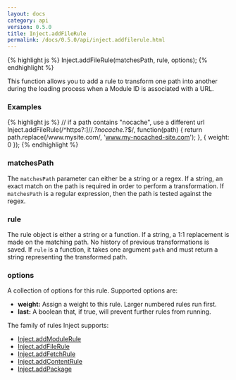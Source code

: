 ```yaml
---
layout: docs
category: api
version: 0.5.0
title: Inject.addFileRule
permalink: /docs/0.5.0/api/inject.addfilerule.html
---
```


{% highlight js %}
Inject.addFileRule(matchesPath, rule, options);
{% endhighlight %}

This function allows you to add a rule to transform one path into another during the loading process when a Module ID is associated with a URL.

### Examples
{% highlight js %}
// if a path contains "nocache", use a different url
Inject.addFileRule(/^https?:]\/\/.*?nocache.*?$/, function(path) {
  return path.replace(/www\.mysite\.com/, 'www.my-nocached-site.com');
}, { weight: 0 });
{% endhighlight %}

### matchesPath
The `matchesPath` parameter can either be a string or a regex. If a string, an exact match on the path is required in order to perform a transformation. If `matchesPath` is a regular expression, then the path is tested against the regex.

### rule
The rule object is either a string or a function. If a string, a 1:1 replacement is made on the matching path. No history of previous transformations is saved. If `rule` is a function, it takes one argument `path` and must return a string representing the transformed path.

### options
A collection of options for this rule. Supported options are:

* **weight:** Assign a weight to this rule. Larger numbered rules run first.
* **last:** A boolean that, if true, will prevent further rules from running.

The family of rules Inject supports:

* [Inject.addModuleRule](/docs/0.5.0/api/inject.addmodulerule.html)
* [Inject.addFileRule](/docs/0.5.0/api/inject.addfilerule.html)
* [Inject.addFetchRule](/docs/0.5.0/api/inject.addfetchrule.html)
* [Inject.addContentRule](/docs/0.5.0/api/inject.addcontentrule.html)
* [Inject.addPackage](/docs/0.5.0/api/inject.addpackage.html)
